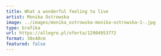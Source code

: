 ```yaml
---
title: What a wonderful feeling to live
artist: Monika Ostrowska
image: ../images/monika_ostrowska-monika-ostrowska-1-.jpg
type: Grafika
url: https://allegro.pl/oferta/12904953772
format: 30x40cm
featured: false
---
```

